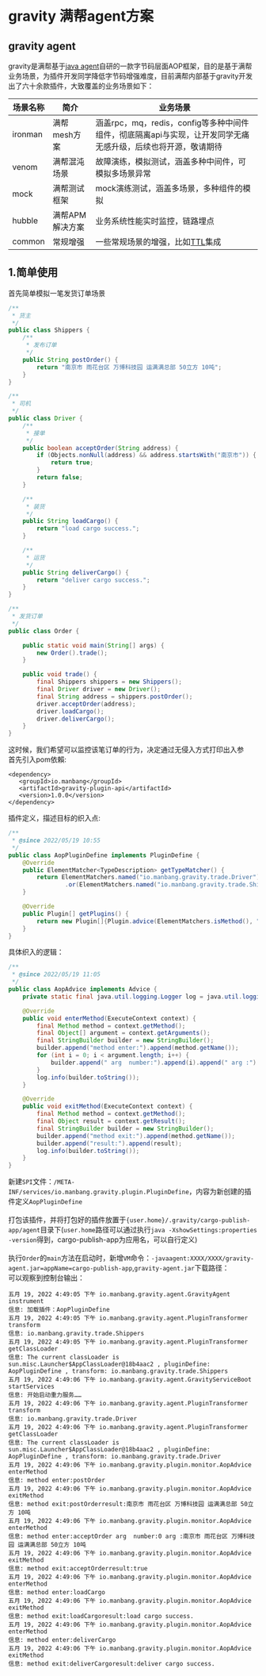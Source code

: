 # gravity 满帮agent方案

## gravity agent
gravity是满帮基于[java agent](https://docs.oracle.com/javase/8/docs/api/java/lang/instrument/package-summary.html#package.description)自研的一款字节码层面AOP框架，目的是基于满帮业务场景，为插件开发同学降低字节码增强难度，目前满帮内部基于gravity开发出了六十余款插件，大致覆盖的业务场景如下：

|场景名称|简介|业务场景|
|  ----  | ----  |----  |
| ironman | 满帮mesh方案 |涵盖rpc，mq，redis，config等多种中间件组件，彻底隔离api与实现，让开发同学无痛无感升级，后续也将开源，敬请期待 |
| venom   | 满帮混沌场景 |故障演练，模拟测试，涵盖多种中间件，可模拟多场景异常 |
| mock    | 满帮测试框架 |mock演练测试，涵盖多场景，多种组件的模拟 |
| hubble  | 满帮APM解决方案 |业务系统性能实时监控，链路埋点 |
| common  | 常规增强 |一些常规场景的增强，比如[TTL](https://github.com/alibaba/transmittable-thread-local)集成 |

## 1.简单使用
首先简单模拟一笔发货订单场景
```java
/**
 * 货主
 */
public class Shippers {
    /**
     * 发布订单
     */
    public String postOrder() {
        return "南京市 雨花台区 万博科技园 运满满总部 50立方 10吨";
    }
}

/**
 * 司机
 */
public class Driver {
    /**
     * 接单
     */
    public boolean acceptOrder(String address) {
        if (Objects.nonNull(address) && address.startsWith("南京市")) {
            return true;
        }
        return false;
    }

    /**
     * 装货
     */
    public String loadCargo() {
        return "load cargo success.";
    }

    /**
     * 运货
     */
    public String deliverCargo() {
        return "deliver cargo success.";
    }
}

/**
 * 发货订单
 */
public class Order {

    public static void main(String[] args) {
        new Order().trade();
    }

    public void trade() {
        final Shippers shippers = new Shippers();
        final Driver driver = new Driver();
        final String address = shippers.postOrder();
        driver.acceptOrder(address);
        driver.loadCargo();
        driver.deliverCargo();
    }
}
```

这时候，我们希望可以监控该笔订单的行为，决定通过无侵入方式打印出入参<br>
首先引入pom依賴:
```
<dependency>
   <groupId>io.manbang</groupId>
   <artifactId>gravity-plugin-api</artifactId>
   <version>1.0.0</version>
</dependency>
```
插件定义，描述目标的织入点:
```java
/**
 * @since 2022/05/19 10:55
 */
public class AopPluginDefine implements PluginDefine {
    @Override
    public ElementMatcher<TypeDescription> getTypeMatcher() {
        return ElementMatchers.named("io.manbang.gravity.trade.Driver")
                .or(ElementMatchers.named("io.manbang.gravity.trade.Shippers"));
    }

    @Override
    public Plugin[] getPlugins() {
        return new Plugin[]{Plugin.advice(ElementMatchers.isMethod(), "io.manbang.gravity.plugin.monitor.AopAdvice").withMethod()};
    }
}
```
具体织入的逻辑：
```java
/**
 * @since 2022/05/19 11:05
 */
public class AopAdvice implements Advice {
    private static final java.util.logging.Logger log = java.util.logging.Logger.getLogger(AopAdvice.class.getName());

    @Override
    public void enterMethod(ExecuteContext context) {
        final Method method = context.getMethod();
        final Object[] argument = context.getArguments();
        final StringBuilder builder = new StringBuilder();
        builder.append("method enter:").append(method.getName());
        for (int i = 0; i < argument.length; i++) {
            builder.append(" arg  number:").append(i).append(" arg :").append(argument[i]);
        }
        log.info(builder.toString());
    }

    @Override
    public void exitMethod(ExecuteContext context) {
        final Method method = context.getMethod();
        final Object result = context.getResult();
        final StringBuilder builder = new StringBuilder();
        builder.append("method exit:").append(method.getName());
        builder.append("result:").append(result);
        log.info(builder.toString());
    }
}
```
新建`SPI`文件：`/META-INF/services/io.manbang.gravity.plugin.PluginDefine`，内容为新创建的插件定义`AopPluginDefine` <br><br>
打包该插件，并将打包好的插件放置于`{user.home}/.gravity/cargo-publish-app/agent`目录下(`user.home`路径可以通过执行`java -XshowSettings:properties -version`得到，cargo-publish-app为应用名，可以自行定义)<br><br>
执行`Order`的`main`方法在启动时，新增`VM`命令：`-javaagent:XXXX/XXXX/gravity-agent.jar=appName=cargo-publish-app`,`gravity-agent.jar`下载路径：<br>
可以观察到控制台输出：
```
五月 19, 2022 4:49:05 下午 io.manbang.gravity.agent.GravityAgent instrument
信息: 加载插件：AopPluginDefine
五月 19, 2022 4:49:05 下午 io.manbang.gravity.agent.PluginTransformer transform
信息: io.manbang.gravity.trade.Shippers
五月 19, 2022 4:49:05 下午 io.manbang.gravity.agent.PluginTransformer getClassLoader
信息: The current classLoader is sun.misc.Launcher$AppClassLoader@18b4aac2 , pluginDefine: AopPluginDefine , transform: io.manbang.gravity.trade.Shippers
五月 19, 2022 4:49:06 下午 io.manbang.gravity.agent.GravityServiceBoot startServices
信息: 开始启动重力服务……
五月 19, 2022 4:49:06 下午 io.manbang.gravity.agent.PluginTransformer transform
信息: io.manbang.gravity.trade.Driver
五月 19, 2022 4:49:06 下午 io.manbang.gravity.agent.PluginTransformer getClassLoader
信息: The current classLoader is sun.misc.Launcher$AppClassLoader@18b4aac2 , pluginDefine: AopPluginDefine , transform: io.manbang.gravity.trade.Driver
五月 19, 2022 4:49:06 下午 io.manbang.gravity.plugin.monitor.AopAdvice enterMethod
信息: method enter:postOrder
五月 19, 2022 4:49:06 下午 io.manbang.gravity.plugin.monitor.AopAdvice exitMethod
信息: method exit:postOrderresult:南京市 雨花台区 万博科技园 运满满总部 50立方 10吨
五月 19, 2022 4:49:06 下午 io.manbang.gravity.plugin.monitor.AopAdvice enterMethod
信息: method enter:acceptOrder arg  number:0 arg :南京市 雨花台区 万博科技园 运满满总部 50立方 10吨
五月 19, 2022 4:49:06 下午 io.manbang.gravity.plugin.monitor.AopAdvice exitMethod
信息: method exit:acceptOrderresult:true
五月 19, 2022 4:49:06 下午 io.manbang.gravity.plugin.monitor.AopAdvice enterMethod
信息: method enter:loadCargo
五月 19, 2022 4:49:06 下午 io.manbang.gravity.plugin.monitor.AopAdvice exitMethod
信息: method exit:loadCargoresult:load cargo success.
五月 19, 2022 4:49:06 下午 io.manbang.gravity.plugin.monitor.AopAdvice enterMethod
信息: method enter:deliverCargo
五月 19, 2022 4:49:06 下午 io.manbang.gravity.plugin.monitor.AopAdvice exitMethod
信息: method exit:deliverCargoresult:deliver cargo success.
```

